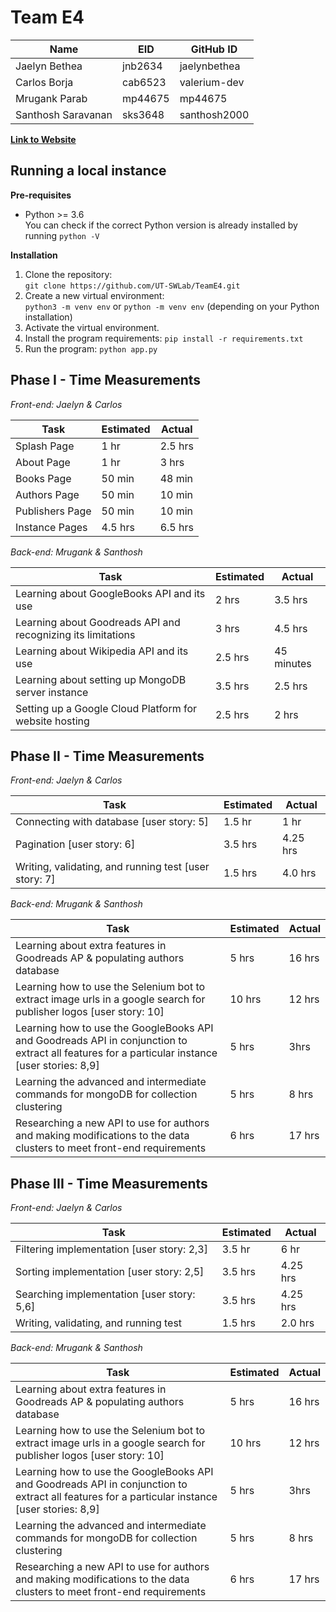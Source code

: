 # Team E4
Name | EID | GitHub ID
--- | --- | ---
Jaelyn Bethea | jnb2634 | jaelynbethea
Carlos Borja | cab6523 | valerium-dev
Mrugank Parab | mp44675 | mp44675
Santhosh Saravanan |sks3648 | santhosh2000

**[Link to Website](https://bookworm-db.herokuapp.com/)**

## Running a local instance
**Pre-requisites**  
- Python >= 3.6  
You can check if the correct Python version is already installed by running `python -V`

**Installation**
1. Clone the repository:  
`git clone https://github.com/UT-SWLab/TeamE4.git`
2. Create a new virtual environment:  
`python3 -m venv env` or `python -m venv env` (depending on your Python installation)
3. Activate the virtual environment.
4. Install the program requirements:
`pip install -r requirements.txt`
5. Run the program:
`python app.py`


## Phase I - Time Measurements
*Front-end: Jaelyn & Carlos*

Task | Estimated | Actual
--- | --- | ---
Splash Page | 1 hr | 2.5 hrs
About Page | 1 hr | 3 hrs
Books Page | 50 min | 48 min
Authors Page | 50 min | 10 min
Publishers Page | 50 min | 10 min
Instance Pages | 4.5 hrs | 6.5 hrs

*Back-end: Mrugank & Santhosh*

Task | Estimated | Actual
--- | --- | ---
Learning about GoogleBooks API and its use | 2 hrs | 3.5 hrs
Learning about Goodreads API and recognizing its limitations | 3 hrs | 4.5 hrs
Learning about Wikipedia API and its use  | 2.5 hrs | 45 minutes
Learning about setting up MongoDB server instance | 3.5 hrs | 2.5 hrs 
Setting up a Google Cloud Platform for website hosting | 2.5 hrs | 2 hrs

## Phase II - Time Measurements
*Front-end: Jaelyn & Carlos*

Task | Estimated | Actual
--- | --- | ---
Connecting with database [user story: 5]| 1.5 hr | 1 hr
Pagination [user story: 6] | 3.5 hrs | 4.25 hrs
Writing, validating, and running test [user story: 7] | 1.5 hrs | 4.0 hrs

*Back-end: Mrugank & Santhosh*

Task | Estimated | Actual
--- | --- | ---
Learning about extra features in Goodreads AP & populating authors database | 5 hrs | 16 hrs
Learning how to use the Selenium bot to extract image urls in a google search for publisher logos [user story: 10] | 10 hrs | 12 hrs
Learning how to use the GoogleBooks API and Goodreads API in conjunction  to extract all features for a particular instance [user stories: 8,9]   | 5 hrs | 3hrs
Learning the advanced and intermediate commands for mongoDB for collection clustering  | 5 hrs | 8 hrs 
Researching a new API to use for authors and making modifications to the data clusters to meet front-end requirements | 6 hrs | 17 hrs


## Phase III - Time Measurements
*Front-end: Jaelyn & Carlos*

Task | Estimated | Actual
--- | --- | ---
Filtering implementation [user story: 2,3]| 3.5 hr | 6 hr
Sorting implementation [user story: 2,5] | 3.5 hrs | 4.25 hrs
Searching implementation [user story: 5,6] | 3.5 hrs | 4.25 hrs
Writing, validating, and running test | 1.5 hrs | 2.0 hrs

*Back-end: Mrugank & Santhosh*

Task | Estimated | Actual
--- | --- | ---
Learning about extra features in Goodreads AP & populating authors database | 5 hrs | 16 hrs
Learning how to use the Selenium bot to extract image urls in a google search for publisher logos [user story: 10] | 10 hrs | 12 hrs
Learning how to use the GoogleBooks API and Goodreads API in conjunction  to extract all features for a particular instance [user stories: 8,9]   | 5 hrs | 3hrs
Learning the advanced and intermediate commands for mongoDB for collection clustering  | 5 hrs | 8 hrs 
Researching a new API to use for authors and making modifications to the data clusters to meet front-end requirements | 6 hrs | 17 hrs

